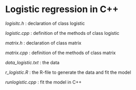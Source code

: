 # Logistic regression in C++

_logisitc.h_   : declaration of class logistic

_logistic.cpp_ : definition of the methods of class logistic

_matrix.h_     : declaration of class matrix

_matrix.cpp_   : definition of the methods of class matrix

_data\_logistic.txt_ : the data

_r\_logistic.R_ : the R-file to generate the data and fit the model

_runlogistic.cpp_ : fit the model in C++
